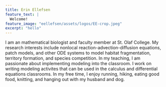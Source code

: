 ```yaml
---
title: Erin Ellefsen
feature_text: |
  Welcome!
feature_image: "eellefsen/assets/logos/EE-crop.jpeg"
excerpt: "hello"
---
```


I am an mathematical biologist and faculty member at St. Olaf College. My research interests include nonlocal reaction-advection-diffusion equations, patch models, and other ODE systems to model habitat fragmentation, territory formation, and species competition. In my teaching, I am passionate about implementing modeling into the classroom. I work on writing modeling activites that can be used in the calculus and differential equations classrooms. In my free time, I enjoy running, hiking, eating good food, knitting, and hanging out with my husband and dog. 
